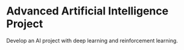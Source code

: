 # Advanced Artificial Intelligence Project
Develop an AI project with deep learning and reinforcement learning.